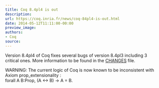 ```yaml
---
title: Coq 8.4pl4 is out
description:
url: https://coq.inria.fr/news/coq-84pl4-is-out.html
date: 2014-05-12T11:11:00-00:00
preview_image:
authors:
- Coq
source:
---
```



<p>Version 8.4pl4 of Coq fixes several bugs of version 8.4pl3 including 3 critical ones. More information to be found in the <a href="https://coq.inria.fr/distrib/V8.4pl4/CHANGES">CHANGES</a> file.</p>
<p>WARNING: The current logic of Coq is now known to be inconsistent with Axiom prop_extensionality :<br/>
forall A B:Prop, (A &lt;-&gt; B) -&gt; A = B.</p>

 

